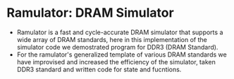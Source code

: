 # Ramulator: DRAM Simulator
- Ramulator is a fast and cycle-accurate DRAM simulator that supports a wide array of DRAM standards, here in this implementation of the simulator code we demostrated program for DDR3 (DRAM Standard). 
- For the ramulator's generalized template of various DRAM standards we have improvised and increased the efficiency of the simulator, taken DDR3 standard and written code for state and fucntions.
